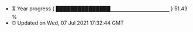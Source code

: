 - ⏳ Year progress { ███████████████▁▁▁▁▁▁▁▁▁▁▁▁▁▁▁ } 51.43 %
- ⏰ Updated on Wed, 07 Jul 2021 17:32:44 GMT

